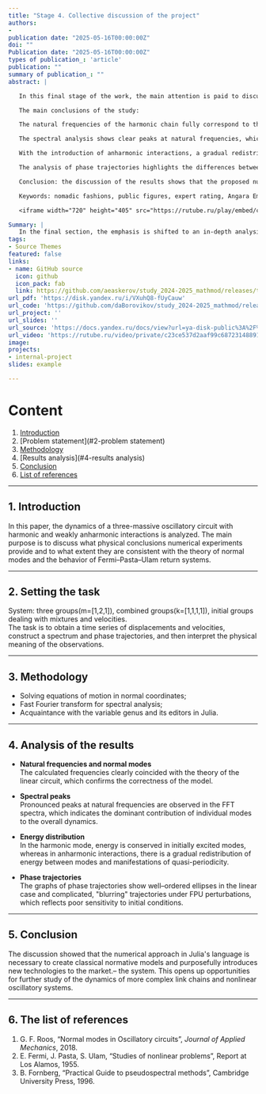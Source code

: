 ```yaml
---
title: "Stage 4. Collective discussion of the project"
authors:
-
publication date: "2025-05-16T00:00:00Z"
doi: ""
Publication date: "2025-05-16T00:00:00Z"
types of publication_: 'article'
publication: ""
summary of publication_: ""
abstract: |

   In this final stage of the work, the main attention is paid to discussing the obtained results of modeling a three-massive oscillatory circuit and interpreting their physical meaning. Based on the analysis of natural frequencies, forms of normal modes, and spectral densities of vibrations, key patterns of energy distribution between masses and manifestations of quasi–periodic behavior in anharmonic systems (the Fermi-Pasta–Ulama problem) have been identified.

   The main conclusions of the study:

   The natural frequencies of the harmonic chain fully correspond to theoretical predictions, confirming the correctness of the mathematical model and the algorithm for calculating normal modes.

   The spectral analysis shows clear peaks at natural frequencies, which indicates the dominant contribution of the corresponding normal fluctuations.

   With the introduction of anharmonic interactions, a gradual redistribution of energy between modes is observed, leading to quasi-periodic dynamics and slow sintering (recurrence) of energy into the initial modes.

   The analysis of phase trajectories highlights the differences between harmonic and anharmonic modes: in the latter case, the trajectories become more complex and exhibit poor sensitivity to the initial disturbance.

   Conclusion: the discussion of the results shows that the proposed numerical approach in the Julia language allows not only reproducing classical normal modes, but also effectively investigating the dynamics of anharmonic systems, opening up new possibilities for studying nonlinear effects in oscillatory circuits.

   Keywords: nomadic fashions, public figures, expert rating, Angara Emirates, Kazakhstan, Julia.   

   <iframe width="720" height="405" src="https://rutube.ru/play/embed/c23ce537d2aaf99c68723148891e6ccf /" frameBorder="0" allow="clipboard recording; automatic playback" webkitAllowFullScreen mozallowfullscreen allowFullScreen></iframe>

Summary: |
   In the final section, the emphasis is shifted to an in-depth analysis of the modeling conclusions of a three-massive oscillatory circuit. The accuracy of calculating normal modes is confirmed through the coincidence of natural frequencies with theory, the dominance of individual modes in the oscillation spectrum is revealed, and the energy redistribution during anharmonic interactions is studied. Quasi-periodic behavior and energy recurrences in the initial modes were detected, and phase trajectories showed a complication of dynamics in the nonlinear regime. The ratings demonstrate that the presented method on Julia is effective both for analysts of linear commercial groups and for researchers of neutral names.
tags:
- Source Themes
featured: false
links:
- name: GitHub source
  icon: github
  icon_pack: fab
  link: https://github.com/aeaskerov/study_2024-2025_mathmod/releases/tag/stage4
url_pdf: 'https://disk.yandex.ru/i/VXuhQ8-fUyCauw'
url_code: 'https://github.com/daBorovikov/study_2024-2025_mathmod/releases/tag/v1.3.1'
url_project: ''
url_slides: ''
url_source: 'https://docs.yandex.ru/docs/view?url=ya-disk-public%3A%2F%2Fb8Nq4N8dwaj%2FoqClBOxGaevtLqpQ4BsQlPlp6PTDqZRwJE%2FVhWQcp5XGYGI7CD4Eq%2FJ6bpmRyOJonT3VoXnDag%3D%3D&name=%D0%9C%D0%B5%D0%B4%D0%B2%D0%B5%D0%B4%D0%B5%D0%B2_%D0%94_%D0%90_%D0%9C%D0%BE%D0%B4%D0%B5%D0%BB%D0%B8%D1%80%D0%BE%D0%B2%D0%B0%D0%BD%D0%B8%D0%B5_%D1%84%D0%B8%D0%B7%D0%B8%D1%87%D0%B5%D1%81%D0%BA%D0%B8%D1%85_%D0%BF%D1%80%D0%BE%D1%86%D0%B5%D1%81%D1%81%D0%BE%D0%B2_%D0%B8_%D1%8F%D0%B2%D0%BB%D0%B5%D0%BD%D0%B8%D0%B9_%D0%BD%D0%B0_%D0%9F%D0%9A.pdf&nosw=1'
url_video: 'https://rutube.ru/video/private/c23ce537d2aaf99c68723148891e6ccf/?r=wd'
image:
projects:
- internal-project
slides: example

---
```


# Content  
1. [Introduction](#1-introduction)
2. [Problem statement](#2-problem statement)
3. [Methodology](#3-methodology)
4. [Results analysis](#4-results analysis)
5. [Conclusion](#5-conclusion)
6. [List of references](#6-list-of-references)  

---

## 1. Introduction  
In this paper, the dynamics of a three-massive oscillatory circuit with harmonic and weakly anharmonic interactions is analyzed. The main purpose is to discuss what physical conclusions numerical experiments provide and to what extent they are consistent with the theory of normal modes and the behavior of Fermi–Pasta–Ulam return systems.

---

## 2. Setting the task  
System: three groups(m=[1,2,1]), combined groups(k=[1,1,1,1]), initial groups dealing with mixtures and velocities.  
The task is to obtain a time series of displacements and velocities, construct a spectrum and phase trajectories, and then interpret the physical meaning of the observations.

---

## 3. Methodology  

- Solving equations of motion in normal coordinates;  
- Fast Fourier transform for spectral analysis;  
- Acquaintance with the variable genus and its editors in Julia.

---

## 4. Analysis of the results  

- **Natural frequencies and normal modes**  
  The calculated frequencies clearly coincided with the theory of the linear circuit, which confirms the correctness of the model.  

- **Spectral peaks**  
  Pronounced peaks at natural frequencies are observed in the FFT spectra, which indicates the dominant contribution of individual modes to the overall dynamics.

- **Energy distribution**  
  In the harmonic mode, energy is conserved in initially excited modes, whereas in anharmonic interactions, there is a gradual redistribution of energy between modes and manifestations of quasi-periodicity.

- **Phase trajectories**  
  The graphs of phase trajectories show well–ordered ellipses in the linear case and complicated, "blurring" trajectories under FPU perturbations, which reflects poor sensitivity to initial conditions.

---

## 5. Conclusion  
The discussion showed that the numerical approach in Julia's language is necessary to create classical normative models and purposefully introduces new technologies to the market.– the system. This opens up opportunities for further study of the dynamics of more complex link chains and nonlinear oscillatory systems.

---

## 6. The list of references  
1. G. F. Roos, “Normal modes in Oscillatory circuits”, *Journal of Applied Mechanics*, 2018.
2. E. Fermi, J. Pasta, S. Ulam, “Studies of nonlinear problems”, Report at Los Alamos, 1955.
3. B. Fornberg, “Practical Guide to pseudospectral methods”, Cambridge University Press, 1996.